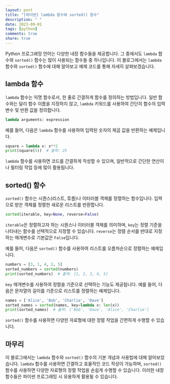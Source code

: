 ```yaml
---
layout: post
title: "[파이썬] lambda 함수와 sorted() 함수"
description: " "
date: 2023-09-01
tags: [python]
comments: true
share: true
---
```


Python 프로그래밍 언어는 다양한 내장 함수들을 제공합니다. 그 중에서도 `lambda` 함수와 `sorted()` 함수는 많이 사용되는 함수들 중 하나입니다. 이 블로그에서는 `lambda` 함수와 `sorted()` 함수에 대해 알아보고 예제 코드를 통해 자세히 살펴보겠습니다.

## lambda 함수

`lambda` 함수는 익명 함수로서, 한 줄로 간결하게 함수를 정의하는 방법입니다. 일반 함수와는 달리 함수 이름을 지정하지 않고, `lambda` 키워드를 사용하여 간단히 함수의 입력 변수 및 반환 값을 정의합니다. 

```python
lambda arguments: expression
```

예를 들어, 다음은 `lambda` 함수를 사용하여 입력된 숫자의 제곱 값을 반환하는 예제입니다.

```python
square = lambda x: x**2
print(square(5))  # 출력: 25
```

`lambda` 함수를 사용하면 코드를 간결하게 작성할 수 있으며, 일반적으로 간단한 연산이나 필터링 작업 등에 많이 활용됩니다.

## sorted() 함수

`sorted()` 함수는 시퀀스(리스트, 튜플)나 이터러블 객체를 정렬하는 함수입니다. 입력으로 받은 객체를 정렬한 새로운 리스트를 반환합니다. 

```python
sorted(iterable, key=None, reverse=False)
```

`iterable`은 정렬하고자 하는 시퀀스나 이터러블 객체를 의미하며, `key`는 정렬 기준을 나타내는 함수를 선택적으로 지정할 수 있습니다. `reverse`는 정렬 순서를 반대로 지정하는 매개변수로 기본값은 `False`입니다.

예를 들어, 다음은 `sorted()` 함수를 사용하여 리스트를 오름차순으로 정렬하는 예제입니다.

```python
numbers = [3, 1, 4, 2, 5]
sorted_numbers = sorted(numbers)
print(sorted_numbers)  # 출력: [1, 2, 3, 4, 5]
```

`key` 매개변수를 사용하여 정렬을 기준으로 선택하는 기능도 제공됩니다. 예를 들어, 다음은 문자열의 길이를 기준으로 리스트를 정렬하는 예제입니다.

```python
names = ['Alice', 'Bob', 'Charlie', 'Dave']
sorted_names = sorted(names, key=lambda x: len(x))
print(sorted_names)  # 출력: ['Bob', 'Dave', 'Alice', 'Charlie']
```

`sorted()` 함수를 사용하면 다양한 자료형에 대한 정렬 작업을 간편하게 수행할 수 있습니다.

## 마무리

이 블로그에서는 `lambda` 함수와 `sorted()` 함수의 기본 개념과 사용법에 대해 알아보았습니다. `lambda` 함수를 사용하면 간결하고 효율적인 코드 작성이 가능하며, `sorted()` 함수를 사용하면 다양한 자료형의 정렬 작업을 손쉽게 수행할 수 있습니다. 이러한 내장 함수들은 파이썬 프로그래밍 시 유용하게 활용될 수 있습니다.